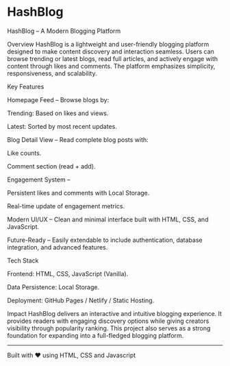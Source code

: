 # HashBlog

HashBlog – A Modern Blogging Platform

Overview
HashBlog is a lightweight and user-friendly blogging platform designed to make content discovery and interaction seamless. Users can browse trending or latest blogs, read full articles, and actively engage with content through likes and comments. The platform emphasizes simplicity, responsiveness, and scalability.

Key Features

Homepage Feed – Browse blogs by:

Trending: Based on likes and views.

Latest: Sorted by most recent updates.

Blog Detail View – Read complete blog posts with:

Like counts.

Comment section (read + add).

Engagement System –

Persistent likes and comments with Local Storage.

Real-time update of engagement metrics.

Modern UI/UX – Clean and minimal interface built with HTML, CSS, and JavaScript.

Future-Ready – Easily extendable to include authentication, database integration, and advanced features.

Tech Stack

Frontend: HTML, CSS, JavaScript (Vanilla).

Data Persistence: Local Storage.

Deployment: GitHub Pages / Netlify / Static Hosting.

Impact
HashBlog delivers an interactive and intuitive blogging experience. It provides readers with engaging discovery options while giving creators visibility through popularity ranking. This project also serves as a strong foundation for expanding into a full-fledged blogging platform.

---
Built with ❤️ using HTML, CSS and Javascript
